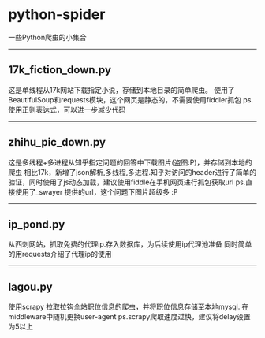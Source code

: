 # python-spider 
一些Python爬虫的小集合

----

## 17k_fiction_down.py
这是单线程从17k网站下载指定小说，存储到本地目录的简单爬虫。
使用了BeautifulSoup和requests模块，这个网页是静态的，不需要使用fiddler抓包
ps. 使用正则表达式，可以进一步减少代码

-----

## zhihu_pic_down.py 
这是多线程+多进程从知乎指定问题的回答中下载图片(盗图:P)，并存储到本地的爬虫
相比17k，新增了json解析,多线程,多进程.知乎对访问的header进行了简单的验证，同时使用了js动态加载，建议使用fiddle在手机网页进行抓包获取url
ps.直接使用了_swayer 提供的url，这个问题下图片超级多 :P

-----
## ip_pond.py
从西刺网站，抓取免费的代理ip.存入数据库，为后续使用ip代理池准备
同时简单的用requests介绍了代理ip的使用

-----
## lagou.py
使用scrapy 拉取拉钩全站职位信息的爬虫，并将职位信息存储至本地mysql.
在middleware中随机更换user-agent
ps.scrapy爬取速度过快，建议将delay设置为5以上
